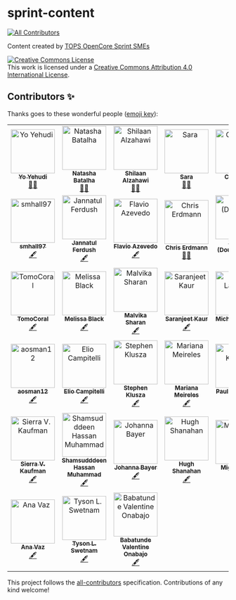 # sprint-content
<!-- ALL-CONTRIBUTORS-BADGE:START - Do not remove or modify this section -->
[![All Contributors](https://img.shields.io/badge/all_contributors-38-orange.svg?style=flat-square)](#contributors-)
<!-- ALL-CONTRIBUTORS-BADGE:END -->

Content created by [TOPS OpenCore Sprint SMEs](https://github.com/nasa/Transform-to-Open-Science/blob/main/docs/Area2_Capacity_Sharing/OpenCore/OpenCore_leads.md#2022-tops-content-subject-matter-experts-smes) 


<a rel="license" href="http://creativecommons.org/licenses/by/4.0/"><img alt="Creative Commons License" style="border-width:0" src="https://i.creativecommons.org/l/by/4.0/88x31.png" /></a><br />This work is licensed under a <a rel="license" href="http://creativecommons.org/licenses/by/4.0/">Creative Commons Attribution 4.0 International License</a>.

## Contributors ✨

Thanks goes to these wonderful people ([emoji key](https://allcontributors.org/docs/en/emoji-key)):

<!-- ALL-CONTRIBUTORS-LIST:START - Do not remove or modify this section -->
<!-- prettier-ignore-start -->
<!-- markdownlint-disable -->
<table>
  <tbody>
    <tr>
      <td align="center"><a href="http://yo-yehudi.com"><img src="https://avatars.githubusercontent.com/u/9271438?v=4?s=100" width="100px;" alt="Yo Yehudi"/><br /><sub><b>Yo Yehudi</b></sub></a><br /><a href="#mentoring-yochannah" title="Mentoring">🧑‍🏫</a></td>
      <td align="center"><a href="http://natashabatalha.github.io"><img src="https://avatars.githubusercontent.com/u/6554465?v=4?s=100" width="100px;" alt="Natasha Batalha"/><br /><sub><b>Natasha Batalha</b></sub></a><br /><a href="#mentoring-natashabatalha" title="Mentoring">🧑‍🏫</a></td>
      <td align="center"><a href="https://shilaan.rbind.io"><img src="https://avatars.githubusercontent.com/u/61210785?v=4?s=100" width="100px;" alt="Shilaan Alzahawi"/><br /><sub><b>Shilaan Alzahawi</b></sub></a><br /><a href="#mentoring-shilaan" title="Mentoring">🧑‍🏫</a></td>
      <td align="center"><a href="https://github.com/selgebali"><img src="https://avatars.githubusercontent.com/u/23166543?v=4?s=100" width="100px;" alt="Sara"/><br /><sub><b>Sara</b></sub></a><br /><a href="#mentoring-selgebali" title="Mentoring">🧑‍🏫</a></td>
      <td align="center"><a href="https://github.com/camriddell"><img src="https://avatars.githubusercontent.com/u/96146940?v=4?s=100" width="100px;" alt="Cameron"/><br /><sub><b>Cameron</b></sub></a><br /><a href="#mentoring-camriddell" title="Mentoring">🧑‍🏫</a></td>
      <td align="center"><a href="http://talks.dutc.io"><img src="https://avatars.githubusercontent.com/u/3922744?v=4?s=100" width="100px;" alt="James Powell"/><br /><sub><b>James Powell</b></sub></a><br /><a href="#mentoring-dutc" title="Mentoring">🧑‍🏫</a></td>
      <td align="center"><a href="https://github.com/dasaderi"><img src="https://avatars.githubusercontent.com/u/13750121?v=4?s=100" width="100px;" alt="Daniela Saderi"/><br /><sub><b>Daniela Saderi</b></sub></a><br /><a href="#content-dasaderi" title="Content">🖋</a></td>
    </tr>
    <tr>
      <td align="center"><a href="https://github.com/smhall97"><img src="https://avatars.githubusercontent.com/u/43542098?v=4?s=100" width="100px;" alt="smhall97"/><br /><sub><b>smhall97</b></sub></a><br /><a href="#content-smhall97" title="Content">🖋</a></td>
      <td align="center"><a href="https://github.com/Jannatul-Ferdush"><img src="https://avatars.githubusercontent.com/u/38519049?v=4?s=100" width="100px;" alt="Jannatul Ferdush"/><br /><sub><b>Jannatul Ferdush</b></sub></a><br /><a href="#content-Jannatul-Ferdush" title="Content">🖋</a></td>
      <td align="center"><a href="http://flavioazevedo.com/publications"><img src="https://avatars.githubusercontent.com/u/18330492?v=4?s=100" width="100px;" alt="Flavio Azevedo"/><br /><sub><b>Flavio Azevedo</b></sub></a><br /><a href="#content-flavioazevedo" title="Content">🖋</a></td>
      <td align="center"><a href="https://www.michaeljfox.org/"><img src="https://avatars.githubusercontent.com/u/3680365?v=4?s=100" width="100px;" alt="Chris Erdmann"/><br /><sub><b>Chris Erdmann</b></sub></a><br /><a href="#mentoring-libcce" title="Mentoring">🧑‍🏫</a></td>
      <td align="center"><a href="https://github.com/geo-yrao"><img src="https://avatars.githubusercontent.com/u/38257268?v=4?s=100" width="100px;" alt="Yuhan (Douglas) Rao"/><br /><sub><b>Yuhan (Douglas) Rao</b></sub></a><br /><a href="#content-geo-yrao" title="Content">🖋</a></td>
      <td align="center"><a href="https://batool-almarzouq.netlify.app/"><img src="https://avatars.githubusercontent.com/u/53487593?v=4?s=100" width="100px;" alt="Batool Almarzouq"/><br /><sub><b>Batool Almarzouq</b></sub></a><br /><a href="#content-BatoolMM" title="Content">🖋</a></td>
      <td align="center"><a href="https://github.com/EstherPlomp"><img src="https://avatars.githubusercontent.com/u/46314469?v=4?s=100" width="100px;" alt="Esther Plomp"/><br /><sub><b>Esther Plomp</b></sub></a><br /><a href="#content-EstherPlomp" title="Content">🖋</a></td>
    </tr>
    <tr>
      <td align="center"><a href="https://github.com/TomoCoral"><img src="https://avatars.githubusercontent.com/u/98495490?v=4?s=100" width="100px;" alt="TomoCoral"/><br /><sub><b>TomoCoral</b></sub></a><br /><a href="#content-TomoCoral" title="Content">🖋</a></td>
      <td align="center"><a href="https://github.com/melibleq"><img src="https://avatars.githubusercontent.com/u/16723182?v=4?s=100" width="100px;" alt="Melissa Black"/><br /><sub><b>Melissa Black</b></sub></a><br /><a href="#content-melibleq" title="Content">🖋</a></td>
      <td align="center"><a href="http://malvikasharan.github.io/"><img src="https://avatars.githubusercontent.com/u/5370471?v=4?s=100" width="100px;" alt="Malvika Sharan"/><br /><sub><b>Malvika Sharan</b></sub></a><br /><a href="#content-malvikasharan" title="Content">🖋</a></td>
      <td align="center"><a href="https://saranjeetkaur.github.io/About-Me/"><img src="https://avatars.githubusercontent.com/u/28556616?v=4?s=100" width="100px;" alt="Saranjeet Kaur"/><br /><sub><b>Saranjeet Kaur</b></sub></a><br /><a href="#content-SaranjeetKaur" title="Content">🖋</a></td>
      <td align="center"><a href="https://github.com/michelusp"><img src="https://avatars.githubusercontent.com/u/29486679?v=4?s=100" width="100px;" alt="Michel Lacerda"/><br /><sub><b>Michel Lacerda</b></sub></a><br /><a href="#content-michelusp" title="Content">🖋</a></td>
      <td align="center"><a href="https://www.tiki-toki.com/timeline/entry/1753034/A-History-of-Research-Ethics/"><img src="https://avatars.githubusercontent.com/u/64027166?v=4?s=100" width="100px;" alt="Ismael-KG"/><br /><sub><b>Ismael-KG</b></sub></a><br /><a href="#content-Ismael-KG" title="Content">🖋</a></td>
      <td align="center"><a href="https://github.com/andreamedinasmith"><img src="https://avatars.githubusercontent.com/u/6033782?v=4?s=100" width="100px;" alt="andreamedinasmith"/><br /><sub><b>andreamedinasmith</b></sub></a><br /><a href="#content-andreamedinasmith" title="Content">🖋</a></td>
    </tr>
    <tr>
      <td align="center"><a href="https://github.com/aosman12"><img src="https://avatars.githubusercontent.com/u/68354949?v=4?s=100" width="100px;" alt="aosman12"/><br /><sub><b>aosman12</b></sub></a><br /><a href="#content-aosman12" title="Content">🖋</a></td>
      <td align="center"><a href="https://github.com/eliocamp"><img src="https://avatars.githubusercontent.com/u/8617595?v=4?s=100" width="100px;" alt="Elio Campitelli"/><br /><sub><b>Elio Campitelli</b></sub></a><br /><a href="#content-eliocamp" title="Content">🖋</a></td>
      <td align="center"><a href="https://github.com/smklusza"><img src="https://avatars.githubusercontent.com/u/28989267?v=4?s=100" width="100px;" alt="Stephen Klusza"/><br /><sub><b>Stephen Klusza</b></sub></a><br /><a href="#content-smklusza" title="Content">🖋</a></td>
      <td align="center"><a href="https://psychonautgirl.space"><img src="https://avatars.githubusercontent.com/u/17600982?v=4?s=100" width="100px;" alt="Mariana Meireles"/><br /><sub><b>Mariana Meireles</b></sub></a><br /><a href="#content-marimeireles" title="Content">🖋</a></td>
      <td align="center"><a href="https://github.com/karegapauline"><img src="https://avatars.githubusercontent.com/u/27417671?v=4?s=100" width="100px;" alt="Pauline Karega"/><br /><sub><b>Pauline Karega</b></sub></a><br /><a href="#content-karegapauline" title="Content">🖋</a></td>
      <td align="center"><a href="http://www.mn.uio.no/geo/english/people/adm/annefou/"><img src="https://avatars.githubusercontent.com/u/8168508?v=4?s=100" width="100px;" alt="Anne Fouilloux"/><br /><sub><b>Anne Fouilloux</b></sub></a><br /><a href="#content-annefou" title="Content">🖋</a></td>
      <td align="center"><a href="https://github.com/camachoreina"><img src="https://avatars.githubusercontent.com/u/12454015?v=4?s=100" width="100px;" alt="Reina Camacho Toro"/><br /><sub><b>Reina Camacho Toro</b></sub></a><br /><a href="#content-camachoreina" title="Content">🖋</a></td>
    </tr>
    <tr>
      <td align="center"><a href="https://github.com/Sierra-MC"><img src="https://avatars.githubusercontent.com/u/88336748?v=4?s=100" width="100px;" alt="Sierra V. Kaufman"/><br /><sub><b>Sierra V. Kaufman</b></sub></a><br /><a href="#content-Sierra-MC" title="Content">🖋</a></td>
      <td align="center"><a href="https://github.com/shmuhammad2004"><img src="https://avatars.githubusercontent.com/u/38854463?v=4?s=100" width="100px;" alt="Shamsudddeen Hassan Muhammad"/><br /><sub><b>Shamsudddeen Hassan Muhammad</b></sub></a><br /><a href="#content-shmuhammad2004" title="Content">🖋</a></td>
      <td align="center"><a href="https://github.com/likeajumprope"><img src="https://avatars.githubusercontent.com/u/23728822?v=4?s=100" width="100px;" alt="Johanna Bayer"/><br /><sub><b>Johanna Bayer</b></sub></a><br /><a href="#content-likeajumprope" title="Content">🖋</a></td>
      <td align="center"><a href="http://www.shanahanlab.org"><img src="https://avatars.githubusercontent.com/u/3338109?v=4?s=100" width="100px;" alt="Hugh Shanahan"/><br /><sub><b>Hugh Shanahan</b></sub></a><br /><a href="#content-hughshanahan" title="Content">🖋</a></td>
      <td align="center"><a href="https://github.com/MiguelSilan"><img src="https://avatars.githubusercontent.com/u/32735330?v=4?s=100" width="100px;" alt="MiguelSilan"/><br /><sub><b>MiguelSilan</b></sub></a><br /><a href="#content-MiguelSilan" title="Content">🖋</a></td>
      <td align="center"><a href="https://github.com/Elpapado"><img src="https://avatars.githubusercontent.com/u/16916017?v=4?s=100" width="100px;" alt="Elli Papadopoulou"/><br /><sub><b>Elli Papadopoulou</b></sub></a><br /><a href="#content-Elpapado" title="Content">🖋</a></td>
      <td align="center"><a href="https://danieljdunleavy.netlify.app/"><img src="https://avatars.githubusercontent.com/u/30324612?v=4?s=100" width="100px;" alt="dunldj"/><br /><sub><b>dunldj</b></sub></a><br /><a href="#content-dunldj" title="Content">🖋</a></td>
    </tr>
    <tr>
      <td align="center"><a href="https://github.com/AnaVaz-NOAA"><img src="https://avatars.githubusercontent.com/u/94488549?v=4?s=100" width="100px;" alt="Ana Vaz"/><br /><sub><b>Ana Vaz</b></sub></a><br /><a href="#content-AnaVaz-NOAA" title="Content">🖋</a></td>
      <td align="center"><a href="http://tysonswetnam.com"><img src="https://avatars.githubusercontent.com/u/11527041?v=4?s=100" width="100px;" alt="Tyson L. Swetnam"/><br /><sub><b>Tyson L. Swetnam</b></sub></a><br /><a href="#content-tyson-swetnam" title="Content">🖋</a></td>
      <td align="center"><a href="https://github.com/BabatundeOnabajo"><img src="https://avatars.githubusercontent.com/u/36359216?v=4?s=100" width="100px;" alt="Babatunde Valentine Onabajo"/><br /><sub><b>Babatunde Valentine Onabajo</b></sub></a><br /><a href="#content-BabatundeOnabajo" title="Content">🖋</a></td>
    </tr>
  </tbody>
</table>

<!-- markdownlint-restore -->
<!-- prettier-ignore-end -->

<!-- ALL-CONTRIBUTORS-LIST:END -->

This project follows the [all-contributors](https://github.com/all-contributors/all-contributors) specification. Contributions of any kind welcome!
